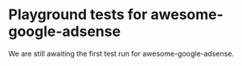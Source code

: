 # Playground tests for awesome-google-adsense
We are still awaiting the first test run for awesome-google-adsense.

